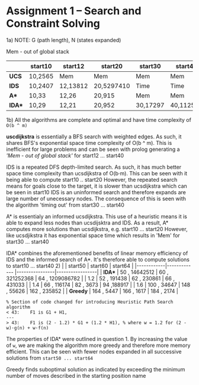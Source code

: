 <!-- SPDX-License-Identifier: zlib-acknowledgement -->

# Assignment 1 – Search and Constraint Solving

1a) NOTE: G (path length), N (states expanded)

Mem - out of global stack

|             |start10  | start12 | start20   | start30 | start40 |
|-------------|---------|---------|---------  |---------|---------|
| **UCS**     |10,2565  |Mem      |Mem        |Mem      |Mem      |
| **IDS**     |10,2407  |12,13812 |20,5297410 |Time     |Time     |
| **A\***     |10,33    |12,26    |20,915     |Mem      |Mem      |
| **IDA\***   |10,29    |12,21    |20,952     |30,17297 |40,112571|

1b)
  All the algorithms are complete and optimal and have time complexity of `O(b ^ m)`

  **uscdijkstra** is essentially a BFS search with weighted edges.
  As such, it shares BFS's exponential space time complexity of O(b ^ m).
  This is inefficient for large problems and can be seen with prolog generating a *'Mem - out of global stack'* for start12 ... start40

  IDS is a repeated DFS depth-limited search. 
  As such, it has much better space time complexity than ucsdijkstra of O(b·m).
  This can be seen with it being able to compute start10 .. start20
  However, the repeated search means for goals close to the target, it is slower than ucsdijkstra which can be seen in start10
  IDS is an uninformed search and therefore expands are large number of unecessary nodes.
  The consequence of this is seen with the algorithm 'timing out' from start30 ... start40

  A\* is essentialy an informed ucsdijkstra.
  This use of a heuristic means it is able to expand less nodes than ucsdijsktra and IDS.
  As a result, A\* computes more solutions than ucsdijkstra, e.g. start10 ... start20 
  However, like ucsdjikstra it has exponential space time which results in 'Mem' for start30 ... start40

  IDA\* combines the aforementioned benefits of linear memory efficiency of IDS and the informed search of A\*.
  It's therefore able to compute solutions to start10 ... start40
2)
|            | start50       | start60        | start64         |
|------------|-------------  |----------------|-----------------|
| **IDA\***  | 50 , 14642512 | 60 , 321252368 | 64 , 1209086782 |
| 1.2        | 52 , 191438   | 62 , 230861    | 66 , 431033     |
| 1.4        | 66 , 116174   | 82 , 3673      | 94 ,188917      |
| 1.6        | 100 , 34647   | 148 , 55626    | 162 , 235852    |
| **Greedy** | 164 , 5447    | 166 , 1617     | 184 , 2174      |

```
% Section of code changed for introducing Heuristic Path Search algorithm
< 43:    F1 is G1 + H1,
---
> 43:    F1 is (2 - 1.2) * G1 + (1.2 * H1), % where w = 1.2 for (2 - w)·g(n) + w·f(n)
```
The properties of IDA\* were outlined in question 1.
By increasing the value of `w`, we are making the algorithm more greedy and therefore more memory efficient.
This can be seen with fewer nodes expanded in all successive solutions from `start50 ... start64`

Greedy finds suboptimal solution as indicated by exceeding the minimum number of moves described in the starting position name
